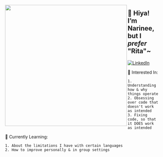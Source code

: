<img align="left" src="https://user-images.githubusercontent.com/99511890/153737229-5d0beb80-4261-4a1d-aae6-2904a1c5ba98.png" width="400"></img>
## 🌼 Hiya! I’m Narinee, but I *prefer* "Rita"~
[![LinkedIn](https://img.shields.io/badge/linkedin-%230077B5.svg?style=for-the-badge&logo=linkedin&logoColor=white&link=https://www.linkedin.com/in/noppakovat/)](https://www.linkedin.com/in/noppakovat/)

🌻 Interested In:

	1. Understanding how & why things operate
 	2. Obsessing over code that doesn't work as intended
 	3. Fixing code, so that it DOES work as intended
	
🌱 Currently Learning:

	1. About the limitations I have with certain languages
 	2. How to improve personally & in group settings
